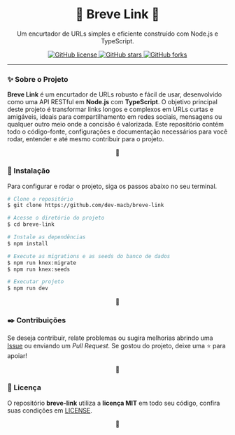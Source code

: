 <h1 align="center">🔷 Breve Link 🔷</h1>

<p align="center">
    Um encurtador de URLs simples e eficiente construído com Node.js e TypeScript.
</p>

<p align="center">
    <a href="https://github.com/dev-macb/breve-link/blob/main/LICENSE" target="_blank">
        <img alt="GitHub license" src="https://img.shields.io/github/license/dev-macb/breve-link">
    </a>
    <a href="https://github.com/dev-macb/breve-link/stargazers" target="_blank">
        <img alt="GitHub stars" src="https://img.shields.io/github/stars/dev-macb/breve-link">
    </a>
    <a href="https://github.com/dev-macb/breve-link/network" target="_blank">
        <img alt="GitHub forks" src="https://img.shields.io/github/forks/dev-macb/breve-link">
    </a>
</p>


---


### ✨ Sobre o Projeto
<strong>Breve Link</strong> é um encurtador de URLs robusto e fácil de usar, desenvolvido como uma API RESTful em <strong>Node.js</strong> com <strong>TypeScript</strong>. O objetivo principal deste projeto é transformar links longos e complexos em URLs curtas e amigáveis, ideais para compartilhamento em redes sociais, mensagens ou qualquer outro meio onde a concisão é valorizada. Este repositório contém todo o código-fonte, configurações e documentação necessários para você rodar, entender e até mesmo contribuir para o projeto.
<p align="center">🔷</p>


<h3 id="instalação">🔧 Instalação</h3>
<p>
    Para configurar e rodar o projeto, siga os passos abaixo no seu terminal.
</p>

```bash
# Clone o repositório
$ git clone https://github.com/dev-macb/breve-link

# Acesse o diretório do projeto
$ cd breve-link

# Instale as dependências
$ npm install

# Execute as migrations e as seeds do banco de dados
$ npm run knex:migrate
$ npm run knex:seeds

# Executar projeto
$ npm run dev
```
<p align="center">🔷</p>


### ✒️ Contribuições
Se deseja contribuir, relate problemas ou sugira melhorias abrindo uma 
<a href="https://github.com/dev-macb/breve-link/issues">Issue</a> ou enviando um <em>Pull Request</em>. Se gostou do 
projeto, deixe uma ⭐ para apoiar!
<p align="center">🔷</p>


### 📄 Licença
O repositório <strong>breve-link</strong> utiliza a <strong>licença MIT</strong> em todo seu código, confira suas 
condições em <a href="https://github.com/dev-macb/breve-link/blob/main/LICENSE">LICENSE</a>.
<p align="center">🔷</p>